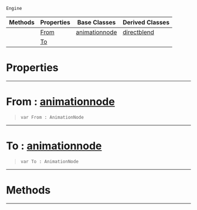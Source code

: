  `Engine`

|Methods|Properties|Base Classes|Derived Classes|
|---|---|---|---|
| |[ From](https://github.com/zeroengineteam/ZeroDocs/blob/master/code_reference/class_reference/dualblenddirectblend.markdown#from-zero-engine-documen)|[animationnode](https://github.com/zeroengineteam/ZeroDocs/blob/master/code_reference/class_reference/animationnode.markdown)|[directblend](https://github.com/zeroengineteam/ZeroDocs/blob/master/code_reference/class_reference/directblend.markdown)|
| |[ To](https://github.com/zeroengineteam/ZeroDocs/blob/master/code_reference/class_reference/dualblenddirectblend.markdown#to-zero-engine-documenta)| | |


 #  Properties


---  
 #  From : [animationnode](https://github.com/zeroengineteam/ZeroDocs/blob/master/code_reference/class_reference/animationnode.markdown)

> 
> ``` lang=cpp, name=Zilch
> var From : AnimationNode


---  
 #  To : [animationnode](https://github.com/zeroengineteam/ZeroDocs/blob/master/code_reference/class_reference/animationnode.markdown)

> 
> ``` lang=cpp, name=Zilch
> var To : AnimationNode


---  
 #  Methods


---  
 

 